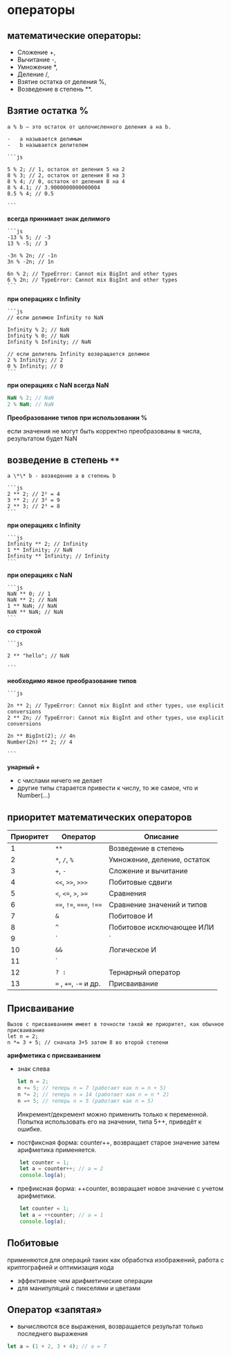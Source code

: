 # операторы

## математические операторы:

-   Сложение +,
-   Вычитание -,
-   Умножение \*,
-   Деление /,
-   Взятие остатка от деления %,
-   Возведение в степень \*\*.

## Взятие остатка %

    a % b – это остаток от целочисленного деления a на b.

    -   a называется делимым
    -   b называется делителем

    ```js

    5 % 2; // 1, остаток от деления 5 на 2
    8 % 3; // 2, остаток от деления 8 на 3
    8 % 4; // 0, остаток от деления 8 на 4
    8 % 4.1; // 3.9000000000000004
    8.5 % 4; // 0.5

    ```

**всегда принимает знак делимого**

    ```js
    -13 % 5; // -3
    13 % -5; // 3

    -3n % 2n; // -1n
    3n % -2n; // 1n

    6n % 2; // TypeError: Cannot mix BigInt and other types
    6 % 2n; // TypeError: Cannot mix BigInt and other types
    ```

**при операциях с Infinity**

    ```js
    // если делимое Infinity то NaN

    Infinity % 2; // NaN
    Infinity % 0; // NaN
    Infinity % Infinity; // NaN

    // если делитель Infinity возвращается делимое
    2 % Infinity; // 2
    0 % Infinity; // 0
    ```

**при операциях с NaN всегда NaN**

```js
NaN % 2; // NaN
2 % NaN; // NaN
```

**Преобразование типов при использовании %**

если значения не могут быть корректно преобразованы в числа, результатом будет NaN

## возведение в степень `**`

    a \*\* b - возведение а в степень b

    ```js
    2 ** 2; // 2² = 4
    3 ** 2; // 3² = 9
    2 ** 3; // 2³ = 8
    ```

**при операциях с Infinity**

    ```js
    Infinity ** 2; // Infinity
    1 ** Infinity; // NaN
    Infinity ** Infinity; // Infinity
    ```

**при операциях с NaN**

    ```js
    NaN ** 0; // 1
    NaN ** 2; // NaN
    1 ** NaN; // NaN
    NaN ** NaN; // NaN
    ```

**со строкой**

    ```js

    2 ** "hello"; // NaN

    ```

**необходимо явное преобразование типов**

    ```js

    2n ** 2; // TypeError: Cannot mix BigInt and other types, use explicit conversions
    2 ** 2n; // TypeError: Cannot mix BigInt and other types, use explicit conversions

    2n ** BigInt(2); // 4n
    Number(2n) ** 2; // 4

    ```

**унарный +**

-   c чмслами ничего не делает
-   другие типы старается привести к числу, то же самое, что и Number(...)

## приоритет математических операторов

| Приоритет | Оператор                | Описание                          |
|-----------|-------------------------|-----------------------------------|
| 1         | `**`                    | Возведение в степень              |
| 2         | `*`, `/`, `%`           | Умножение, деление, остаток       |
| 3         | `+`, `-`                | Сложение и вычитание              |
| 4         | `<<`, `>>`, `>>>`       | Побитовые сдвиги                  |
| 5         | `<`, `<=`, `>`, `>=`    | Сравнения                         |
| 6         | `==`, `!=`, `===`, `!==`| Сравнение значений и типов        |
| 7         | `&`                     | Побитовое И                       |
| 8         | `^`                     | Побитовое исключающее ИЛИ         |
| 9         | `|`                     | Побитовое ИЛИ                     |
| 10        | `&&`                    | Логическое И                      |
| 11        | `||`                    | Логическое ИЛИ                    |
| 12        | `? :`                   | Тернарный оператор                |
| 13        | `=` , `+=`, `-=` и др.  | Присваивание                      |

## Присваивание

    Вызов с присваиванием имеет в точности такой же приоритет, как обычное присваивание
    let n = 2;
    n *= 3 + 5; // сначала 3+5 затем 8 во второй степени

**арифметика с присваиванием**

-   знак слева
    ```js
    let n = 2;
    n += 5; // теперь n = 7 (работает как n = n + 5)
    n *= 2; // теперь n = 14 (работает как n = n * 2)
    n =+ 5; // теперь n = 5 (работает как n = 5)
    ```
    Инкремент/декремент можно применить только к переменной. Попытка использовать его на значении, типа 5++, приведёт к ошибке.

- постфиксная форма: counter++, возвращает старое значение затем арифметика применяется.

```js
    let counter = 1;
    let a = counter++; // a = 2
    console.log(a);
```
- префиксная форма: ++counter, возвращает новое значение c учетом арифметики.

```js
    let counter = 1;
    let a = ++counter; // a = 1
    console.log(a);
```
## Побитовые

применяются для операций таких как обработка изображений, работа с криптографией и оптимизация кода
- эффективнее чем арифметические операции
- для манипуляций с пикселями и цветами

## Оператор «запятая»

- вычисляются все выражения, возвращается результат только последнего выражения

```js
let a = (1 + 2, 3 + 4); // a = 7
```